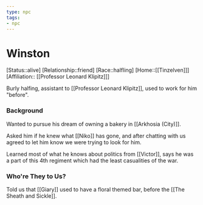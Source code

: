 ```yaml
---
type: npc
tags:
- npc
---
```


# Winston
[Status::alive]
[Relationship::friend]
[Race::halfling]
[Home::[[Tinzelven]]]
[Affiliation:: [[Professor Leonard Klipitz]]]

Burly halfing, assistant to [[Professor Leonard Klipitz]], used to work for him "before". 

### Background
Wanted to pursue his dream of owning a bakery in [[Arkhosia (City)]].

Asked him if he knew what [[Niko]] has gone, and after chatting with us agreed to let him know we were trying to look for him. 

Learned most of what he knows about politics from [[Victor]], says he was a part of this 4th regiment which had the least casualities of the war. 

### Who're They to Us?
Told us that [[Giary]] used to have a floral themed bar, before the [[The Sheath and Sickle]]. 
